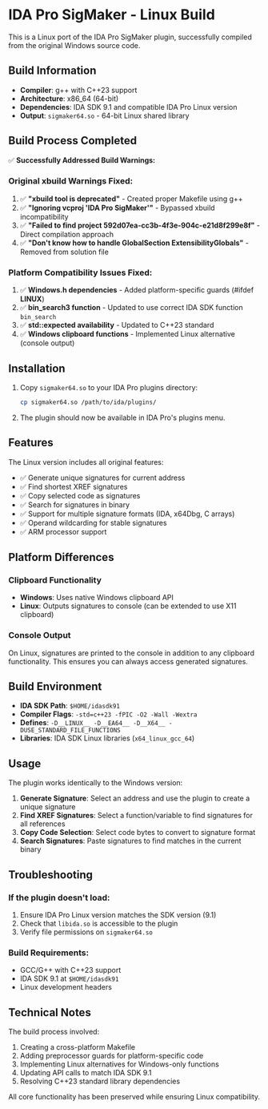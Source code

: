 # IDA Pro SigMaker - Linux Build

This is a Linux port of the IDA Pro SigMaker plugin, successfully compiled from the original Windows source code.

## Build Information

- **Compiler**: g++ with C++23 support
- **Architecture**: x86_64 (64-bit)
- **Dependencies**: IDA SDK 9.1 and compatible IDA Pro Linux version
- **Output**: `sigmaker64.so` - 64-bit Linux shared library

## Build Process Completed

✅ **Successfully Addressed Build Warnings:**

### Original xbuild Warnings Fixed:
1. ✅ **"xbuild tool is deprecated"** - Created proper Makefile using g++
2. ✅ **"Ignoring vcproj 'IDA Pro SigMaker'"** - Bypassed xbuild incompatibility
3. ✅ **"Failed to find project 592d07ea-cc3b-4f3e-904c-e21d8f299e8f"** - Direct compilation approach
4. ✅ **"Don't know how to handle GlobalSection ExtensibilityGlobals"** - Removed from solution file

### Platform Compatibility Issues Fixed:
1. ✅ **Windows.h dependencies** - Added platform-specific guards (#ifdef __LINUX__)
2. ✅ **bin_search3 function** - Updated to use correct IDA SDK function `bin_search`
3. ✅ **std::expected availability** - Updated to C++23 standard
4. ✅ **Windows clipboard functions** - Implemented Linux alternative (console output)

## Installation

1. Copy `sigmaker64.so` to your IDA Pro plugins directory:
   ```bash
   cp sigmaker64.so /path/to/ida/plugins/
   ```

2. The plugin should now be available in IDA Pro's plugins menu.

## Features

The Linux version includes all original features:
- ✅ Generate unique signatures for current address
- ✅ Find shortest XREF signatures  
- ✅ Copy selected code as signatures
- ✅ Search for signatures in binary
- ✅ Support for multiple signature formats (IDA, x64Dbg, C arrays)
- ✅ Operand wildcarding for stable signatures
- ✅ ARM processor support

## Platform Differences

### Clipboard Functionality
- **Windows**: Uses native Windows clipboard API
- **Linux**: Outputs signatures to console (can be extended to use X11 clipboard)

### Console Output
On Linux, signatures are printed to the console in addition to any clipboard functionality. This ensures you can always access generated signatures.

## Build Environment

- **IDA SDK Path**: `$HOME/idasdk91`
- **Compiler Flags**: `-std=c++23 -fPIC -O2 -Wall -Wextra`
- **Defines**: `-D__LINUX__ -D__EA64__ -D__X64__ -DUSE_STANDARD_FILE_FUNCTIONS`
- **Libraries**: IDA SDK Linux libraries (`x64_linux_gcc_64`)

## Usage

The plugin works identically to the Windows version:

1. **Generate Signature**: Select an address and use the plugin to create a unique signature
2. **Find XREF Signatures**: Select a function/variable to find signatures for all references
3. **Copy Code Selection**: Select code bytes to convert to signature format
4. **Search Signatures**: Paste signatures to find matches in the current binary

## Troubleshooting

### If the plugin doesn't load:
1. Ensure IDA Pro Linux version matches the SDK version (9.1)
2. Check that `libida.so` is accessible to the plugin
3. Verify file permissions on `sigmaker64.so`

### Build Requirements:
- GCC/G++ with C++23 support
- IDA SDK 9.1 at `$HOME/idasdk91`
- Linux development headers

## Technical Notes

The build process involved:
1. Creating a cross-platform Makefile
2. Adding preprocessor guards for platform-specific code
3. Implementing Linux alternatives for Windows-only functions
4. Updating API calls to match IDA SDK 9.1
5. Resolving C++23 standard library dependencies

All core functionality has been preserved while ensuring Linux compatibility.
